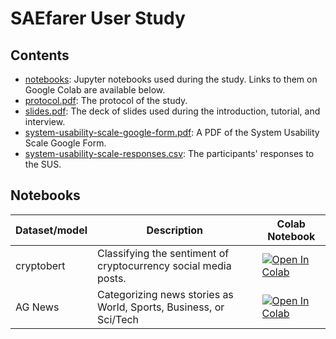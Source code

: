 # SAEfarer User Study

## Contents

- [notebooks](notebooks/): Jupyter notebooks used during the study. Links to them on Google Colab are available below.
- [protocol.pdf](protocol.pdf): The protocol of the study.
- [slides.pdf](slides.pdf): The deck of slides used during the introduction, tutorial, and interview.
- [system-usability-scale-google-form.pdf](system-usability-scale-google-form.pdf): A PDF of the System Usability Scale Google Form.
- [system-usability-scale-responses.csv](system-usability-scale-responses.csv): The participants' responses to the SUS.

## Notebooks

| Dataset/model | Description                                                       | Colab Notebook                                                                                                                                                                                                                                 |
| ------------- | ----------------------------------------------------------------- | ---------------------------------------------------------------------------------------------------------------------------------------------------------------------------------------------------------------------------------------------- |
| cryptobert    | Classifying the sentiment of cryptocurrency social media posts.   | <a target="_blank" href="https://colab.research.google.com/github/DanielKerrigan/saefarer-user-study/blob/main/notebooks/cryptobert_colab.ipynb"><img src="https://colab.research.google.com/assets/colab-badge.svg" alt="Open In Colab"/></a> |
| AG News       | Categorizing news stories as World, Sports, Business, or Sci/Tech | <a target="_blank" href="https://colab.research.google.com/github/DanielKerrigan/saefarer-user-study/blob/main/notebooks/ag_news_colab.ipynb"><img src="https://colab.research.google.com/assets/colab-badge.svg" alt="Open In Colab"/></a>    |

